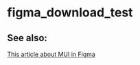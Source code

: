 # figma_download_test

## See also:

[This article about MUI in Figma](https://www.animaapp.com/blog/design-to-code/how-to-build-a-design-system-in-figma-using-mui-components/)
